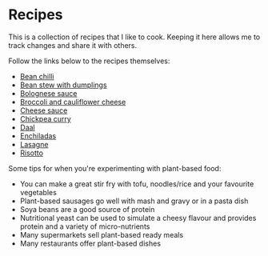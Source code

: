 # Recipes

This is a collection of recipes that I like to cook. Keeping it here allows me to track changes and share it with others.

Follow the links below to the recipes themselves:

- [Bean chilli](./bean-chilli.md)
- [Bean stew with dumplings](./bean-stew-with-dumplings.md)
- [Bolognese sauce](./bolognese-sauce.md)
- [Broccoli and cauliflower cheese](./broccoli-and-cauliflower-cheese.md)
- [Cheese sauce](./cheese-sauce.md)
- [Chickpea curry](./chickpea-curry.md)
- [Daal](./daal.md)
- [Enchiladas](./enchiladas.md)
- [Lasagne](./lasagne.md)
- [Risotto](./risotto.md)

Some tips for when you're experimenting with plant-based food:

- You can make a great stir fry with tofu, noodles/rice and your favourite vegetables
- Plant-based sausages go well with mash and gravy or in a pasta dish
- Soya beans are a good source of protein
- Nutritional yeast can be used to simulate a cheesy flavour and provides protein and a variety of micro-nutrients
- Many supermarkets sell plant-based ready meals
- Many restaurants offer plant-based dishes

